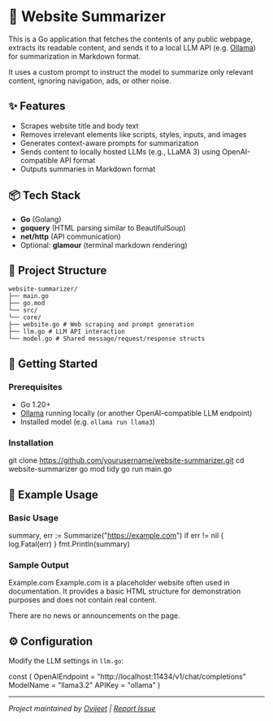 # 🧠 Website Summarizer

This is a Go application that fetches the contents of any public webpage, extracts its readable content, and sends it to a local LLM API (e.g. [Ollama](https://ollama.com/)) for summarization in Markdown format.

It uses a custom prompt to instruct the model to summarize only relevant content, ignoring navigation, ads, or other noise.

## ✨ Features

- Scrapes website title and body text
- Removes irrelevant elements like scripts, styles, inputs, and images
- Generates context-aware prompts for summarization
- Sends content to locally hosted LLMs (e.g., LLaMA 3) using OpenAI-compatible API format
- Outputs summaries in Markdown format

## 📦 Tech Stack

- **Go** (Golang)
- **goquery** (HTML parsing similar to BeautifulSoup)
- **net/http** (API communication)
- Optional: **glamour** (terminal markdown rendering)

## 📁 Project Structure 
```
website-summarizer/
├── main.go
├── go.mod
└── src/
└── core/
├── website.go # Web scraping and prompt generation
├── llm.go # LLM API interaction
└── model.go # Shared message/request/response structs
``` 

## 🚀 Getting Started

### Prerequisites

- Go 1.20+
- [Ollama](https://ollama.com/) running locally (or another OpenAI-compatible LLM endpoint)
- Installed model (e.g. `ollama run llama3`)

### Installation

git clone https://github.com/yourusername/website-summarizer.git
cd website-summarizer
go mod tidy
go run main.go


## 🧪 Example Usage

### Basic Usage

summary, err := Summarize("https://example.com")
if err != nil {
log.Fatal(err)
}
fmt.Println(summary)


### Sample Output

Example.com
Example.com is a placeholder website often used in documentation. It provides a basic HTML structure for demonstration purposes and does not contain real content.

There are no news or announcements on the page.


## ⚙️ Configuration

Modify the LLM settings in `llm.go`:

const (
OpenAIEndpoint = "http://localhost:11434/v1/chat/completions"
ModelName = "llama3.2"
APIKey = "ollama"
)


---

_Project maintained by [Ovijeet](https://github.com/ovijeet26) | [Report Issue](https://github.com/ovijeet26/website-summarizer/issues)_
